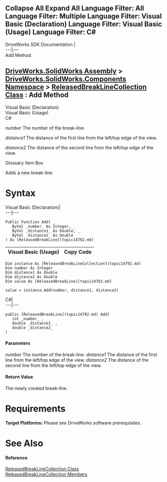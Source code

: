 Collapse All Expand All Language Filter: All  Language Filter: Multiple  Language Filter: Visual Basic (Declaration) Language Filter: Visual Basic (Usage) Language Filter: C#  
---  
DriveWorks SDK Documentation  |   
---|---  
Add Method   
  
[DriveWorks.SolidWorks Assembly](topic13342.md) > [DriveWorks.SolidWorks.Components Namespace](topic13925.md) > [ReleasedBreakLineCollection Class](topic14792.md) : Add Method  
---  
  
Visual Basic (Declaration)    
Visual Basic (Usage)    
C# 

_number_
    The number of the break-line.

_distance1_
    The distance of the first line from the left/top edge of the view.

_distance2_
    The distance of the second line from the left/top edge of the view.

Glossary Item Box

Adds a new break-line. 

# Syntax

Visual Basic (Declaration)|   
---|---  
      
    
    Public Function Add( _
       ByVal _number_ As Integer, _
       ByVal _distance1_ As Double, _
       ByVal _distance2_ As Double _
    ) As [ReleasedBreakLine](topic14782.md)  
  
Visual Basic (Usage)| Copy Code  
---|---  
      
    
    Dim instance As [ReleasedBreakLineCollection](topic14792.md)
    Dim number As Integer
    Dim distance1 As Double
    Dim distance2 As Double
    Dim value As [ReleasedBreakLine](topic14782.md)
     
    value = instance.Add(number, distance1, distance2)  
  
C#|   
---|---  
      
    
    public [ReleasedBreakLine](topic14782.md) Add( 
       int _number_ ,
       double _distance1_ ,
       double _distance2_
    )  
  
#### Parameters

 _number_
    The number of the break-line.
_distance1_
    The distance of the first line from the left/top edge of the view.
_distance2_
    The distance of the second line from the left/top edge of the view.

#### Return Value

The newly created break-line.

# Requirements

**Target Platforms:** Please see DriveWorks software prerequisites.

# See Also

#### Reference

[ReleasedBreakLineCollection Class](topic14792.md)   
[ReleasedBreakLineCollection Members](topic14793.md)


